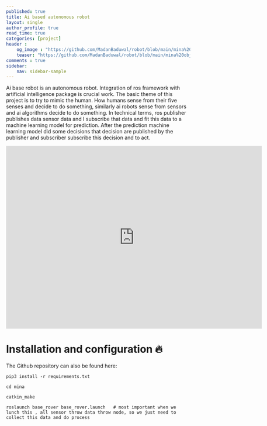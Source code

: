 ```yaml
---
published: true
title: Ai based autonomous robot
layout: single
author_profile: true
read_time: true
categories: [project]
header :
    og_image : "https://github.com/MadanBaduwal/robot/blob/main/mina%20object%20detection.gif"
    teaser: "https://github.com/MadanBaduwal/robot/blob/main/mina%20object%20detection.gif"
comments : true
sidebar:
    nav: sidebar-sample
---
```


Ai base robot is an autonomous robot.  Integration of ros framework with artificial intelligence package is crucial work. The basic theme of this project is to try to mimic the human. How humans sense from their five senses and decide to do something, similarly ai robots sense from sensors and ai algorithms decide to do something.
In technical terms, ros publisher publishes data sensor data and I subscribe that data and fit this data to a machine learning model for prediction.
After the prediction machine learning model did some decisions that decision are published by the publisher and subscriber subscribe this decision and to act.


<iframe width="700" height="500" src="https://www.youtube.com/embed/1U3eIhNUA8E" frameborder="0" allow="accelerometer; autoplay; encrypted-media; gyroscope; picture-in-picture" allowfullscreen></iframe>

<br>

# Installation and configuration 🔥

The Github repository can also be found here:

<div class="github-card" data-github="MadanBaduwal/robot" data-width="100%" data-height="" data-theme="default"></div>
<script src="//cdn.jsdelivr.net/github-cards/latest/widget.js"></script>

```shell
pip3 install -r requirements.txt

cd mina

catkin_make

roslaunch base_rover base_rover.launch   # most important when we lunch this , all sensor throw data throw node, so we just need to collect this data and do process
```
